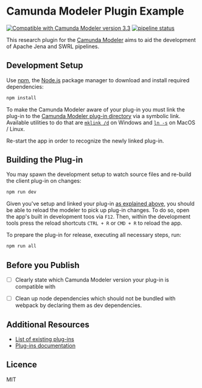 # Camunda Modeler Plugin Example

[![Compatible with Camunda Modeler version 3.3](https://img.shields.io/badge/Camunda%20Modeler-3.3+-blue.svg)](https://github.com/camunda/camunda-modeler)
[![pipeline status](https://gitlab-ext.iosb.fraunhofer.de/betnik/camunda-modeler-plugin/badges/master/pipeline.svg)](https://gitlab-ext.iosb.fraunhofer.de/betnik/camunda-modeler-plugin/commits/master)

This research plugin for the [Camunda Modeler](https://github.com/camunda/camunda-modeler) aims to aid the development of Apache Jena and SWRL pipelines.


## Development Setup

Use [npm](https://www.npmjs.com/), the [Node.js](https://nodejs.org/en/) package manager to download and install required dependencies:

```sh
npm install
```

To make the Camunda Modeler aware of your plug-in you must link the plug-in to the [Camunda Modeler plug-in directory](https://github.com/camunda/camunda-modeler/tree/develop/docs/plugins#plugging-into-the-camunda-modeler) via a symbolic link.
Available utilities to do that are [`mklink /d`](https://docs.microsoft.com/en-us/windows-server/administration/windows-commands/mklink) on Windows and [`ln -s`](https://linux.die.net/man/1/ln) on MacOS / Linux.

Re-start the app in order to recognize the newly linked plug-in.


## Building the Plug-in

You may spawn the development setup to watch source files and re-build the client plug-in on changes:

```sh
npm run dev
```

Given you've setup and linked your plug-in [as explained above](#development-setup), you should be able to reload the modeler to pick up plug-in changes. To do so, open the app's built in development toos via `F12`. Then, within the development tools press the reload shortcuts `CTRL + R` or `CMD + R` to reload the app.


To prepare the plug-in for release, executing all necessary steps, run:

```sh
npm run all
```


## Before you Publish

* [ ] Clearly state which Camunda Modeler version your plug-in is compatible with
* [ ] Clean up node dependencies which should not be bundled with webpack by declaring them as dev dependencies. 


## Additional Resources

* [List of existing plug-ins](https://github.com/camunda/camunda-modeler-plugins)
* [Plug-ins documentation](https://github.com/camunda/camunda-modeler/tree/master/docs/plugins)


## Licence

MIT
